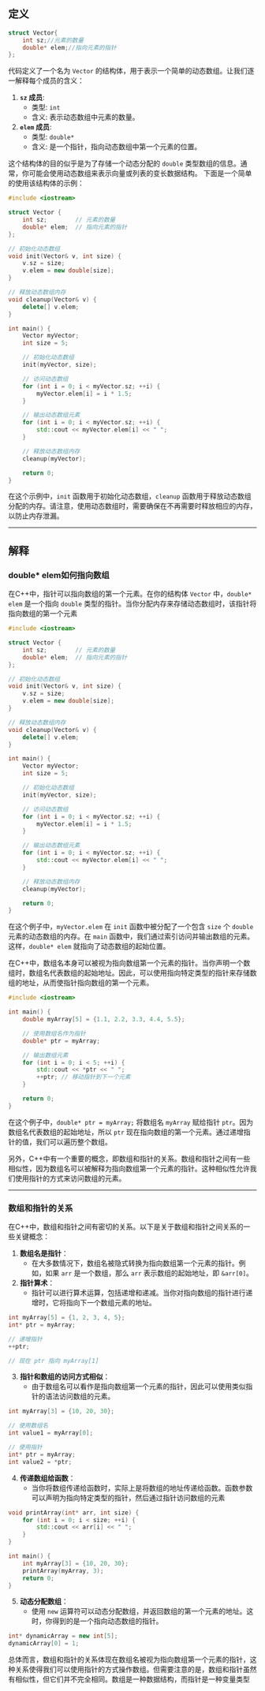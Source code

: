 ## 定义
``` cpp
struct Vector{ 
	int sz;//元素的数量 
	double* elem;//指向元素的指针 
};
```
代码定义了一个名为 `Vector` 的结构体，用于表示一个简单的动态数组。让我们逐一解释每个成员的含义：
1. **`sz` 成员**:
    - 类型: `int`
    - 含义: 表示动态数组中元素的数量。
2. **`elem` 成员**:
    - 类型: `double*`
    - 含义: 是一个指针，指向动态数组中第一个元素的位置。

这个结构体的目的似乎是为了存储一个动态分配的 `double` 类型数组的信息。通常，你可能会使用动态数组来表示向量或列表的变长数据结构。
下面是一个简单的使用该结构体的示例：
``` cpp
#include <iostream>

struct Vector {
    int sz;        // 元素的数量
    double* elem;  // 指向元素的指针
};

// 初始化动态数组
void init(Vector& v, int size) {
    v.sz = size;
    v.elem = new double[size];
}

// 释放动态数组内存
void cleanup(Vector& v) {
    delete[] v.elem;
}

int main() {
    Vector myVector;
    int size = 5;

    // 初始化动态数组
    init(myVector, size);

    // 访问动态数组
    for (int i = 0; i < myVector.sz; ++i) {
        myVector.elem[i] = i * 1.5;
    }

    // 输出动态数组元素
    for (int i = 0; i < myVector.sz; ++i) {
        std::cout << myVector.elem[i] << " ";
    }

    // 释放动态数组内存
    cleanup(myVector);

    return 0;
}

```
在这个示例中，`init` 函数用于初始化动态数组，`cleanup` 函数用于释放动态数组分配的内存。请注意，使用动态数组时，需要确保在不再需要时释放相应的内存，以防止内存泄漏。

--- 
## 解释
### double* elem如何指向数组
在C++中，指针可以指向数组的第一个元素。在你的结构体 `Vector` 中，`double* elem` 是一个指向 `double` 类型的指针。当你分配内存来存储动态数组时，该指针将指向数组的第一个元素
```cpp
#include <iostream>

struct Vector {
    int sz;        // 元素的数量
    double* elem;  // 指向元素的指针
};

// 初始化动态数组
void init(Vector& v, int size) {
    v.sz = size;
    v.elem = new double[size];
}

// 释放动态数组内存
void cleanup(Vector& v) {
    delete[] v.elem;
}

int main() {
    Vector myVector;
    int size = 5;

    // 初始化动态数组
    init(myVector, size);

    // 访问动态数组
    for (int i = 0; i < myVector.sz; ++i) {
        myVector.elem[i] = i * 1.5;
    }

    // 输出动态数组元素
    for (int i = 0; i < myVector.sz; ++i) {
        std::cout << myVector.elem[i] << " ";
    }

    // 释放动态数组内存
    cleanup(myVector);

    return 0;
}

```
在这个例子中，`myVector.elem` 在 `init` 函数中被分配了一个包含 `size` 个 `double` 元素的动态数组的内存。在 `main` 函数中，我们通过索引访问并输出数组的元素。这样，`double* elem` 就指向了动态数组的起始位置。

在C++中，数组名本身可以被视为指向数组第一个元素的指针。当你声明一个数组时，数组名代表数组的起始地址。因此，可以使用指向特定类型的指针来存储数组的地址，从而使指针指向数组的第一个元素。
```cpp
#include <iostream>

int main() {
    double myArray[5] = {1.1, 2.2, 3.3, 4.4, 5.5};

    // 使用数组名作为指针
    double* ptr = myArray;

    // 输出数组元素
    for (int i = 0; i < 5; ++i) {
        std::cout << *ptr << " ";
        ++ptr; // 移动指针到下一个元素
    }

    return 0;
}

```
在这个例子中，`double* ptr = myArray;` 将数组名 `myArray` 赋给指针 `ptr`。因为数组名代表数组的起始地址，所以 `ptr` 现在指向数组的第一个元素。通过递增指针的值，我们可以遍历整个数组。

另外，C++中有一个重要的概念，即数组和指针的关系。数组和指针之间有一些相似性，因为数组名可以被解释为指向数组第一个元素的指针。这种相似性允许我们使用指针的方式来访问数组的元素。

--- 
### 数组和指针的关系
在C++中，数组和指针之间有密切的关系。以下是关于数组和指针之间关系的一些关键概念：

1. **数组名是指针**：
    - 在大多数情况下，数组名被隐式转换为指向数组第一个元素的指针。例如，如果 `arr` 是一个数组，那么 `arr` 表示数组的起始地址，即 `&arr[0]`。
2. **指针算术**：
    - 指针可以进行算术运算，包括递增和递减。当你对指向数组的指针进行递增时，它将指向下一个数组元素的地址。
```cpp
int myArray[5] = {1, 2, 3, 4, 5};
int* ptr = myArray;

// 递增指针
++ptr;

// 现在 ptr 指向 myArray[1]
```
3. **指针和数组的访问方式相似**：
    - 由于数组名可以看作是指向数组第一个元素的指针，因此可以使用类似指针的语法访问数组的元素。

```cpp
int myArray[3] = {10, 20, 30};

// 使用数组名
int value1 = myArray[0];

// 使用指针
int* ptr = myArray;
int value2 = *ptr;
```
4. **传递数组给函数**：
    - 当你将数组传递给函数时，实际上是将数组的地址传递给函数。函数参数可以声明为指向特定类型的指针，然后通过指针访问数组的元素
```cpp
void printArray(int* arr, int size) {
    for (int i = 0; i < size; ++i) {
        std::cout << arr[i] << " ";
    }
}

int main() {
    int myArray[3] = {10, 20, 30};
    printArray(myArray, 3);
    return 0;
}
```
5. **动态分配数组**：
    - 使用 `new` 运算符可以动态分配数组，并返回数组的第一个元素的地址。这时，你得到的是一个指向动态数组的指针。
```cpp
int* dynamicArray = new int[5];
dynamicArray[0] = 1;
```
总体而言，数组和指针的关系体现在数组名被视为指向数组第一个元素的指针，这种关系使得我们可以使用指针的方式操作数组。但需要注意的是，数组和指针虽然有相似性，但它们并不完全相同。数组是一种数据结构，而指针是一种变量类型